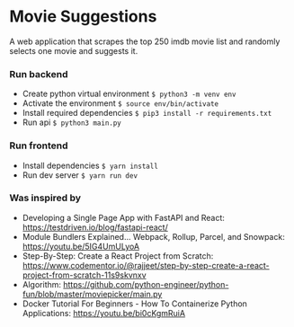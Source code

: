 # Movie Suggestions

A web application that scrapes the top 250 imdb movie list and randomly selects one movie and suggests it.

### Run backend
- Create python virtual environment `$ python3 -m venv env`
- Activate the environment `$ source env/bin/activate`
- Install required dependencies `$ pip3 install -r requirements.txt`
- Run api `$ python3 main.py`

### Run frontend
- Install dependencies `$ yarn install`
- Run dev server `$ yarn run dev`

### Was inspired by
- Developing a Single Page App with FastAPI and React: https://testdriven.io/blog/fastapi-react/
- Module Bundlers Explained... Webpack, Rollup, Parcel, and Snowpack: https://youtu.be/5IG4UmULyoA
- Step-By-Step: Create a React Project from Scratch: https://www.codementor.io/@rajjeet/step-by-step-create-a-react-project-from-scratch-11s9skvnxv
- Algorithm: https://github.com/python-engineer/python-fun/blob/master/moviepicker/main.py
- Docker Tutorial For Beginners - How To Containerize Python Applications: https://youtu.be/bi0cKgmRuiA
